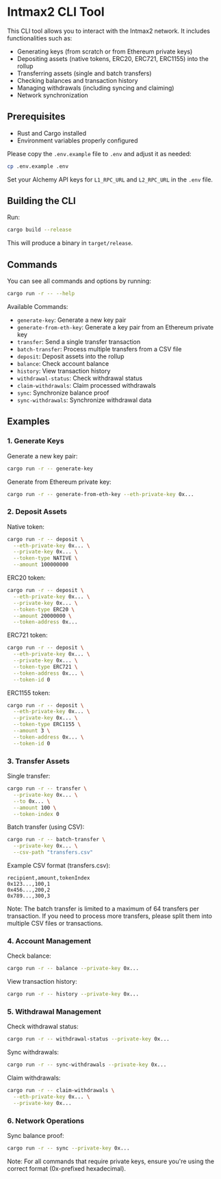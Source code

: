 # Intmax2 CLI Tool

This CLI tool allows you to interact with the Intmax2 network. It includes functionalities such as:

- Generating keys (from scratch or from Ethereum private keys)
- Depositing assets (native tokens, ERC20, ERC721, ERC1155) into the rollup
- Transferring assets (single and batch transfers)
- Checking balances and transaction history
- Managing withdrawals (including syncing and claiming)
- Network synchronization

## Prerequisites

- Rust and Cargo installed
- Environment variables properly configured

Please copy the `.env.example` file to `.env` and adjust it as needed:

```bash
cp .env.example .env
```

Set your Alchemy API keys for `L1_RPC_URL` and `L2_RPC_URL` in the `.env` file.

## Building the CLI

Run:

```bash
cargo build --release
```

This will produce a binary in `target/release`.

## Commands

You can see all commands and options by running:

```bash
cargo run -r -- --help
```

Available Commands:

- `generate-key`: Generate a new key pair
- `generate-from-eth-key`: Generate a key pair from an Ethereum private key
- `transfer`: Send a single transfer transaction
- `batch-transfer`: Process multiple transfers from a CSV file
- `deposit`: Deposit assets into the rollup
- `balance`: Check account balance
- `history`: View transaction history
- `withdrawal-status`: Check withdrawal status
- `claim-withdrawals`: Claim processed withdrawals
- `sync`: Synchronize balance proof
- `sync-withdrawals`: Synchronize withdrawal data

## Examples

### 1. Generate Keys

Generate a new key pair:
```bash
cargo run -r -- generate-key
```

Generate from Ethereum private key:
```bash
cargo run -r -- generate-from-eth-key --eth-private-key 0x...
```

### 2. Deposit Assets

Native token:
```bash
cargo run -r -- deposit \
  --eth-private-key 0x... \
  --private-key 0x... \
  --token-type NATIVE \
  --amount 100000000
```

ERC20 token:
```bash
cargo run -r -- deposit \
  --eth-private-key 0x... \
  --private-key 0x... \
  --token-type ERC20 \
  --amount 20000000 \
  --token-address 0x...
```

ERC721 token:
```bash
cargo run -r -- deposit \
  --eth-private-key 0x... \
  --private-key 0x... \
  --token-type ERC721 \
  --token-address 0x... \
  --token-id 0
```

ERC1155 token:
```bash
cargo run -r -- deposit \
  --eth-private-key 0x... \
  --private-key 0x... \
  --token-type ERC1155 \
  --amount 3 \
  --token-address 0x... \
  --token-id 0
```

### 3. Transfer Assets

Single transfer:
```bash
cargo run -r -- transfer \
  --private-key 0x... \
  --to 0x... \
  --amount 100 \
  --token-index 0
```

Batch transfer (using CSV):
```bash
cargo run -r -- batch-transfer \
  --private-key 0x... \
  --csv-path "transfers.csv"
```

Example CSV format (transfers.csv):
```csv
recipient,amount,tokenIndex
0x123...,100,1
0x456...,200,2
0x789...,300,3
```

Note: The batch transfer is limited to a maximum of 64 transfers per transaction. If you need to process more transfers, please split them into multiple CSV files or transactions.

### 4. Account Management

Check balance:
```bash
cargo run -r -- balance --private-key 0x...
```

View transaction history:
```bash
cargo run -r -- history --private-key 0x...
```

### 5. Withdrawal Management

Check withdrawal status:
```bash
cargo run -r -- withdrawal-status --private-key 0x...
```

Sync withdrawals:
```bash
cargo run -r -- sync-withdrawals --private-key 0x...
```

Claim withdrawals:
```bash
cargo run -r -- claim-withdrawals \
  --eth-private-key 0x... \
  --private-key 0x...
```

### 6. Network Operations

Sync balance proof:
```bash
cargo run -r -- sync --private-key 0x...
```

Note: For all commands that require private keys, ensure you're using the correct format (0x-prefixed hexadecimal).